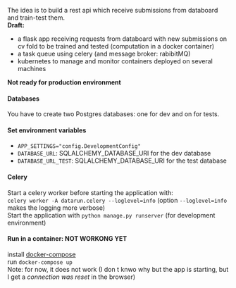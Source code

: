The idea is to build a rest api which receive submissions from databoard and train-test them.  
**Draft:**   
- a flask app receiving requests from databoard with new submissions on cv fold to be trained and tested (computation in a docker container) 
- a task queue using celery (and message broker: rabibitMQ)  
- kubernetes to manage and monitor containers deployed on several machines  

**Not ready for production environment**  

#### Databases
You have to create two Postgres databases: one for dev and on for tests.

#### Set environment variables
* `APP_SETTINGS="config.DevelopmentConfig"`  
* `DATABASE_URL`: SQLALCHEMY_DATABASE_URI for the dev database    
* `DATABASE_URL_TEST`: SQLALCHEMY_DATABASE_URI for the test database   


#### Celery
Start a celery worker before starting the application with:  
`celery worker -A datarun.celery --loglevel=info` (option `--loglevel=info` makes the logging more verbose)  
Start the application with `python manage.py runserver` (for development environment)  

#### Run in a container: NOT WORKONG YET    
install [docker-compose](https://docs.docker.com/compose/install/)   
run `docker-compose up`  
Note: for now, it does not work (I don t knwo why but the app is starting, but I get a *connection was reset* in the browser)
